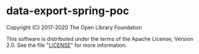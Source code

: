 # data-export-spring-poc

Copyright (C) 2017-2020 The Open Library Foundation

This software is distributed under the terms of the Apache License,
Version 2.0. See the file "[LICENSE](LICENSE)" for more information.
